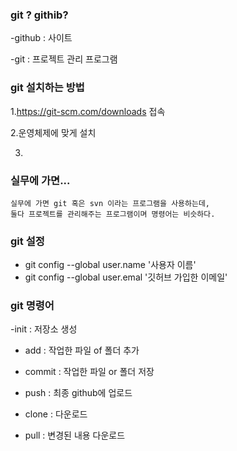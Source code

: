 ### git ? githib?

-github : 사이트

-git : 프로젝트 관리 프로그램

### git 설치하는 방법
1.https://git-scm.com/downloads 접속

2.운영체제에 맞게 설치

3.

### 실무에 가면...

    실무에 가면 git 혹은 svn 이라는 프로그램을 사용하는데,
    둘다 프로젝트를 관리해주는 프로그램이며 명령어는 비슷하다.

### git 설정
- git config --global user.name '사용자 이름'
- git config --global user.emal '깃허브 가입한 이메일'



### git 명령어

-init : 저장소 생성

- add : 작업한 파일 of 폴더 추가

- commit : 작업한 파일 or 폴더 저장

- push : 최종 github에 업로드

- clone : 다운로드

- pull : 변경된 내용 다운로드










